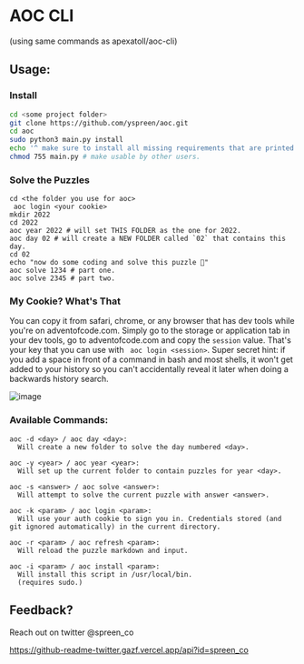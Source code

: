 # AOC CLI

(using same commands as apexatoll/aoc-cli)

## Usage:

### Install

```bash
cd <some project folder>
git clone https://github.com/yspreen/aoc.git
cd aoc
sudo python3 main.py install
echo '^ make sure to install all missing requirements that are printed out by this command'
chmod 755 main.py # make usable by other users.
```

### Solve the Puzzles

```
cd <the folder you use for aoc>
 aoc login <your cookie>
mkdir 2022
cd 2022
aoc year 2022 # will set THIS FOLDER as the one for 2022.
aoc day 02 # will create a NEW FOLDER called `02` that contains this day.
cd 02
echo "now do some coding and solve this puzzle 🧠"
aoc solve 1234 # part one.
aoc solve 2345 # part two.
```

### My Cookie? What's That

You can copy it from safari, chrome, or any browser that has dev tools while you're on adventofcode.com.
Simply go to the storage or application tab in your dev tools, go to adventofcode.com and copy the `session` value.
That's your key that you can use with ` aoc login <session>`.
Super secret hint: if you add a space in front of a command in bash and most shells, it won't get added to your history so you can't accidentally reveal it later when doing a backwards history search.

![image](https://user-images.githubusercontent.com/12631527/205678570-427c4ee7-5746-4e73-b48e-a775375eadfc.png)


### Available Commands:

```
aoc -d <day> / aoc day <day>:
  Will create a new folder to solve the day numbered <day>.

aoc -y <year> / aoc year <year>:
  Will set up the current folder to contain puzzles for year <day>.

aoc -s <answer> / aoc solve <answer>:
  Will attempt to solve the current puzzle with answer <answer>.

aoc -k <param> / aoc login <param>:
  Will use your auth cookie to sign you in. Credentials stored (and git ignored automatically) in the current directory.

aoc -r <param> / aoc refresh <param>:
  Will reload the puzzle markdown and input.

aoc -i <param> / aoc install <param>:
  Will install this script in /usr/local/bin.
  (requires sudo.)
```

## Feedback?

Reach out on twitter @spreen_co

https://github-readme-twitter.gazf.vercel.app/api?id=spreen_co
